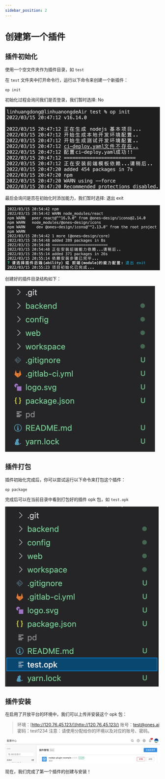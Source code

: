 ```yaml
---
sidebar_position: 2
---
```


# 创建第一个插件

## 插件初始化

使用一个空文件夹作为插件目录，如 `test`

在 `test` 文件夹中打开命令行，运行以下命令来创建一个新插件：

```
op init
```

初始化过程会询问我们是否登录，我们暂时选择: No

![image](images/login.jpg)

最后会询问是否在初始化时添加能力，我们暂时选择: 退出 exit

![image](images/exit.jpg)

创建好的插件目录结构如下：

![image](images/dir.jpg)

## 插件打包

插件初始化完成后，你可以尝试运行以下命令来打包这个插件：

```
op package
```

完成后可以在当前目录中看到打包好的插件 opk 包，如 `test.opk`

![image](images/opk.jpg)

## 插件安装

在启用了开放平台的环境中，我们可以上传并安装这个 opk 包：

> 环境：[http://120.76.45.123/](http://120.76.45.123/)
> 账号：test@ones.ai
> 密码：test1234
> 注意：请使用分配给你的环境以及对应的账号、密码。

![image](images/install.jpg)

现在，我们完成了第一个插件的创建与安装！
